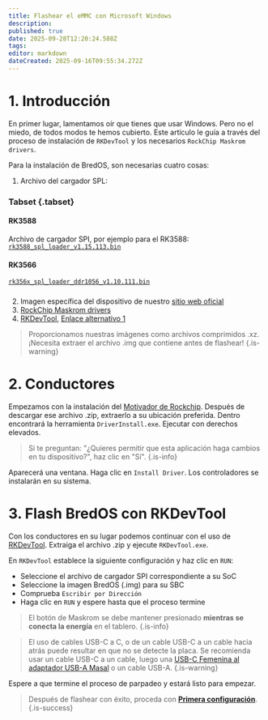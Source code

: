 ```yaml
---
title: Flashear el eMMC con Microsoft Windows
description:
published: true
date: 2025-09-28T12:20:24.588Z
tags:
editor: markdown
dateCreated: 2025-09-16T09:55:34.272Z
---
```


# 1. Introducción

En primer lugar, lamentamos oír que tienes que usar Windows.
Pero no el miedo, de todos modos te hemos cubierto.
Este artículo le guía a través del proceso de instalación de `RKDevTool` y los necesarios `RockChip Maskrom drivers`.

Para la instalación de BredOS, son necesarias cuatro cosas:

1. Archivo del cargador SPL:

### Tabset {.tabset}

#### RK3588

Archivo de cargador SPI, por ejemplo para el RK3588: [`rk3588_spl_loader_v1.15.113.bin`](https://dl.radxa.com/rock5/sw/images/loader/rk3588_spl_loader_v1.15.113.bin)

#### RK3566

[`rk356x_spl_loader_ddr1056_v1.10.111.bin`](https://dl.radxa.com/rock3/images/loader/rock-3a/rk356x_spl_loader_ddr1056_v1.10.111.bin)

###

2. Imagen específica del dispositivo de nuestro [sitio web oficial](https://bredos.org/download.html)
3. [RockChip Maskrom drivers](https://dl.radxa.com/tools/windows/)
4. [RKDevTool](https://docs.radxa.com/en/compute-module/cm5/radxa-os/low-level-dev/rkdevtool), [Enlace alternativo 1](https://dl.radxa.com/tools/windows/)

> Proporcionamos nuestras imágenes como archivos comprimidos .xz. ¡Necesita extraer el archivo .img que contiene antes de flashear!
> {.is-warning}

# 2. Conductores

Empezamos con la instalación del [Motivador de Rockchip](https://dl.radxa.com/tools/windows/DriverAssitant_v5.0.zip). Después de descargar ese archivo .zip, extraerlo a su ubicación preferida.
Dentro encontrará la herramienta `DriverInstall.exe`. Ejecutar con derechos elevados.

> Si te preguntan: "¿Quieres permitir que esta aplicación haga cambios en tu dispositivo?", haz clic en "Sí".
> {.is-info}

Aparecerá una ventana. Haga clic en `Install Driver`. Los controladores se instalarán en su sistema.

# 3. Flash BredOS con RKDevTool

Con los conductores en su lugar podemos continuar con el uso de [RKDevTool](https://docs.radxa.com/en/compute-module/cm5/radxa-os/low-level-dev/rkdevtool). Extraiga el archivo .zip y ejecute `RKDevTool.exe`.

En `RKDevTool` establece la siguiente configuración y haz clic en `RUN`:

- Seleccione el archivo de cargador SPI correspondiente a su SoC
- Seleccione la imagen BredOS (.img) para su SBC
- Comprueba `Escribir por Dirección`
- Haga clic en `RUN` y espere hasta que el proceso termine

> El botón de Maskrom se debe mantener presionado **mientras se conecta la energía** en el tablero.
> {.is-info}

> El uso de cables USB-C a C, o de un cable USB-C a un cable hacia atrás puede resultar en que no se detecte la placa.
> Se recomienda usar un cable USB-C a un cable, luego una [USB-C Femenina al adaptador USB-A Masal](https://www.aliexpress.com/item/1005004767752226.html) o un cable USB-A.
> {.is-warning}

Espere a que termine el proceso de parpadeo y estará listo para empezar.

> Después de flashear con éxito, proceda con [**Primera configuración**](/en/install/first-setup).
> {.is-success}